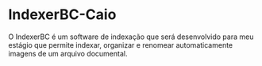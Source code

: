# IndexerBC-Caio
O IndexerBC é um software de indexação que será desenvolvido para meu estágio que permite indexar, organizar e renomear automaticamente imagens de um arquivo documental.

